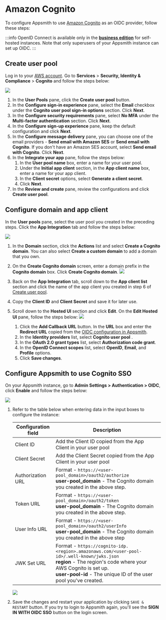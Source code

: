 # Amazon Cognito

To configure Appsmith to use [Amazon Cognito](https://aws.amazon.com/cognito/) as an OIDC provider, follow these steps:

:::info
OpenID Connect is available only in the [**business edition**](https://www.appsmith.com/pricing) for self-hosted instances. Note that only superusers of your Appsmith instance can set up OIDC.
:::

## Create user pool

Log in to your [AWS account](https://console.aws.amazon.com/console/home). Go to **Services** > **Security, Identity & Compliance** > **Cognito** and follow the steps below:

 ![](/img/AWS_cognito_create-userpool.png)

1. In the **User Pools** pane, click the **Create user pool** button.
2. In the **Configure sign-in experience** pane,  select the **Email** checkbox under the **Cognito user pool sign-in options** section. Click **Next**.
3. In the **Configure security requirements** pane, select **No MFA** under the **Multi-factor authentication** section. Click **Next**. 
4. In the **Configure sign-up experience** pane, keep the default configuration and click **Next**.
5. In the **Configure message delivery** pane, you can choose one of the email providers - **Send email with Amazon SES** or **Send email with Cognito**. If you don't have an Amazon SES account, select **Send email with Cognito**. Click **Next**.
6.  In the **Integrate your app** pane, follow the steps below:
    1. In the **User pool name** box, enter a name for your user pool.
    2. Under the **Initial app client** section, in the **App client name** box, enter a name for your app client.
    3. In the **Client secret** options, select **Generate a client secret**.
    4. Click **Next**.
7. In the **Review and create** pane, review the configurations and click **Create user pool**.

## Configure domain and app client

In the **User pools** pane, select the user pool you created in the preceding steps. Click the **App Integration** tab and follow the steps below:

![](/img/configure-domain-and-app-client.png)

1. In the **Domain** section, click the **Actions** list and select **Create a Cognito domain**. You can also select **Create a custom domain** to add a domain that you own.
2. On the **Create Cognito domain** screen, enter a domain prefix in the **Cognito domain** box. Click **Create Cognito domain**.
![](/img/AWS-cognito_create_domain.png)

3. Back on the **App Integration** tab, scroll down to the **App client list** section and click the name of the app client you created in step 6 of [Create user pool](#create-user-pool).

4. Copy the **Client ID** and **Client Secret** and save it for later use.

5. Scroll down to the **Hosted UI** section and click **Edit**. On the **Edit Hosted UI** pane, follow the steps below:
    ![](/img/edit-hosted-ui.png)
    1. Click the **Add Callback URL** button. In the **URL** box and enter the **Redirect URL** copied from the [OIDC configuration in Appsmith](/getting-started/setup/instance-configuration/authentication/openid-connect-oidc#capture-redirect-url-for-oidc-configuration).
    2. In the **Identity providers** list, select **Cognito user pool** .
    3. In the **OAuth 2.0 grant types** list, select **Authorization code grant**.
    4. In the **OpenID Connect scopes** list, select **OpenID**, **Email**, and **Profile** options.
    5. Click **Save changes**.

## Configure Appsmith to use Cognito SSO

On your Appsmith instance, go to **Admin Settings > Authentication > OIDC**, click **Enable** and follow the steps below:

![](/img/Appsmith_OIDC_creds.png)

1. Refer to the table below when entering data in the input boxes to configure the instance:

    | Configuration field| Description |
    | ------------------------------------| -----------------|
    | Client ID | Add the Client ID copied from the App Client in your user pool |
    | Client Secret |Add the Client Secret copied from the App Client in your user pool|
    | Authorization URL                    | Format - `https://<user-pool_domain>/oauth2/authorize`<br/> **user-pool_domain** - The Cognito domain you created in the above step. |
    | Token URL                            | Format - `https://<user-pool_domain>/oauth2/token`<br/>**user-pool_domain** - The Cognito domain you created in the above step. |
    | User Info URL                        | Format - `https://<user-pool_domain>/oauth2/userInfo`<br/> **user-pool_domain** - The Cognito domain you created in the above step |
    | JWK Set URL                          | Format - `https://cognito-idp.<region>.amazonaws.com/<user-pool-id>/.well-known/jwks.json`<br/>**region** - The region's code where your AWS Cognito is set up.<br/>**user-pool-id** -  The unique ID of the user pool you've created.  | 

   
    ![](/img/AWS_Urls.png)

2. Save the changes and restart your application by clicking `SAVE & RESTART` button. If you try to login to Appsmith again, you'll see the **SIGN IN WITH OIDC SSO** button on the login screen.

